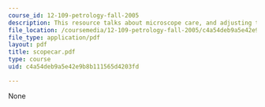 ```yaml
---
course_id: 12-109-petrology-fall-2005
description: This resource talks about microscope care, and adjusting the microscope.
file_location: /coursemedia/12-109-petrology-fall-2005/c4a54deb9a5e42e9b8b111565d4203fd_scopecar.pdf
file_type: application/pdf
layout: pdf
title: scopecar.pdf
type: course
uid: c4a54deb9a5e42e9b8b111565d4203fd

---
```

None